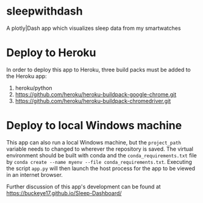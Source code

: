 # sleepwithdash
A plotly|Dash app which visualizes sleep data from my smartwatches

# Deploy to Heroku
In order to deploy this app to Heroku, three build packs must be added to the Heroku app:
1. heroku/python
2. https://github.com/heroku/heroku-buildpack-google-chrome.git
3. https://github.com/heroku/heroku-buildpack-chromedriver.git

# Deploy to local Windows machine
This app can also run a local Windows machine, but the `project_path` variable needs to changed to wherever the repository is saved.  The virtual environment should be built with conda and the `conda_requirements.txt` file by `conda create --name myenv --file conda_requirements.txt`.  Executing the script `app.py` will then launch the host process for the app to be viewed in an internet browser.

Further discussion of this app's development can be found at https://buckeye17.github.io/Sleep-Dashboard/
